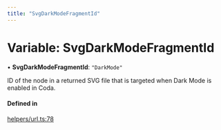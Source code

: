 ```yaml
---
title: "SvgDarkModeFragmentId"
---
```

# Variable: SvgDarkModeFragmentId

• **SvgDarkModeFragmentId**: ``"DarkMode"``

ID of the node in a returned SVG file that is targeted when Dark Mode is enabled in Coda.

#### Defined in

[helpers/url.ts:78](https://github.com/coda/packs-sdk/blob/main/helpers/url.ts#L78)
